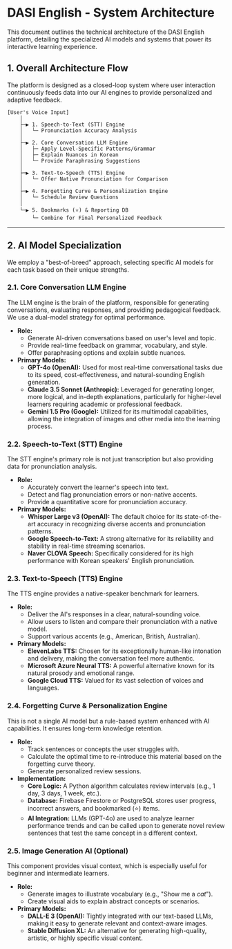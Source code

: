 # DASI English - System Architecture

This document outlines the technical architecture of the DASI English platform, detailing the specialized AI models and systems that power its interactive learning experience.

## 1. Overall Architecture Flow

The platform is designed as a closed-loop system where user interaction continuously feeds data into our AI engines to provide personalized and adaptive feedback.

```
[User's Voice Input]
    │
    ├─▶ 1. Speech-to-Text (STT) Engine
    │   └─ Pronunciation Accuracy Analysis
    │
    ├─▶ 2. Core Conversation LLM Engine
    │   ├─ Apply Level-Specific Patterns/Grammar
    │   ├─ Explain Nuances in Korean
    │   └─ Provide Paraphrasing Suggestions
    │
    ├─▶ 3. Text-to-Speech (TTS) Engine
    │   └─ Offer Native Pronunciation for Comparison
    │
    ├─▶ 4. Forgetting Curve & Personalization Engine
    │   └─ Schedule Review Questions
    │
    └─▶ 5. Bookmarks (⭐) & Reporting DB
        └─ Combine for Final Personalized Feedback
```

---

## 2. AI Model Specialization

We employ a "best-of-breed" approach, selecting specific AI models for each task based on their unique strengths.

### 2.1. Core Conversation LLM Engine

The LLM engine is the brain of the platform, responsible for generating conversations, evaluating responses, and providing pedagogical feedback. We use a dual-model strategy for optimal performance.

*   **Role:**
    *   Generate AI-driven conversations based on user's level and topic.
    *   Provide real-time feedback on grammar, vocabulary, and style.
    *   Offer paraphrasing options and explain subtle nuances.
*   **Primary Models:**
    *   **GPT-4o (OpenAI):** Used for most real-time conversational tasks due to its speed, cost-effectiveness, and natural-sounding English generation.
    *   **Claude 3.5 Sonnet (Anthropic):** Leveraged for generating longer, more logical, and in-depth explanations, particularly for higher-level learners requiring academic or professional feedback.
    *   **Gemini 1.5 Pro (Google):** Utilized for its multimodal capabilities, allowing the integration of images and other media into the learning process.

### 2.2. Speech-to-Text (STT) Engine

The STT engine's primary role is not just transcription but also providing data for pronunciation analysis.

*   **Role:**
    *   Accurately convert the learner's speech into text.
    *   Detect and flag pronunciation errors or non-native accents.
    *   Provide a quantitative score for pronunciation accuracy.
*   **Primary Models:**
    *   **Whisper Large v3 (OpenAI):** The default choice for its state-of-the-art accuracy in recognizing diverse accents and pronunciation patterns.
    *   **Google Speech-to-Text:** A strong alternative for its reliability and stability in real-time streaming scenarios.
    *   **Naver CLOVA Speech:** Specifically considered for its high performance with Korean speakers' English pronunciation.

### 2.3. Text-to-Speech (TTS) Engine

The TTS engine provides a native-speaker benchmark for learners.

*   **Role:**
    *   Deliver the AI's responses in a clear, natural-sounding voice.
    *   Allow users to listen and compare their pronunciation with a native model.
    *   Support various accents (e.g., American, British, Australian).
*   **Primary Models:**
    *   **ElevenLabs TTS:** Chosen for its exceptionally human-like intonation and delivery, making the conversation feel more authentic.
    *   **Microsoft Azure Neural TTS:** A powerful alternative known for its natural prosody and emotional range.
    *   **Google Cloud TTS:** Valued for its vast selection of voices and languages.

### 2.4. Forgetting Curve & Personalization Engine

This is not a single AI model but a rule-based system enhanced with AI capabilities. It ensures long-term knowledge retention.

*   **Role:**
    *   Track sentences or concepts the user struggles with.
    *   Calculate the optimal time to re-introduce this material based on the forgetting curve theory.
    *   Generate personalized review sessions.
*   **Implementation:**
    *   **Core Logic:** A Python algorithm calculates review intervals (e.g., 1 day, 3 days, 1 week, etc.).
    *   **Database:** Firebase Firestore or PostgreSQL stores user progress, incorrect answers, and bookmarked (⭐) items.
    *   **AI Integration:** LLMs (GPT-4o) are used to analyze learner performance trends and can be called upon to generate novel review sentences that test the same concept in a different context.

### 2.5. Image Generation AI (Optional)

This component provides visual context, which is especially useful for beginner and intermediate learners.

*   **Role:**
    *   Generate images to illustrate vocabulary (e.g., "Show me a *cat*").
    *   Create visual aids to explain abstract concepts or scenarios.
*   **Primary Models:**
    *   **DALL-E 3 (OpenAI):** Tightly integrated with our text-based LLMs, making it easy to generate relevant and context-aware images.
    *   **Stable Diffusion XL:** An alternative for generating high-quality, artistic, or highly specific visual content.
